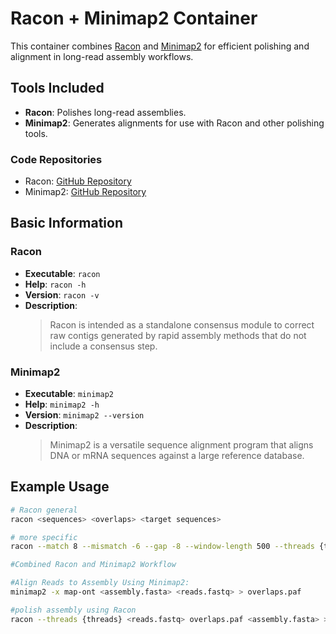 # Racon + Minimap2 Container

This container combines [Racon](https://github.com/lbcb-sci/racon) and [Minimap2](https://github.com/lh3/minimap2) for efficient polishing and alignment in long-read assembly workflows.

## Tools Included
- **Racon**: Polishes long-read assemblies.
- **Minimap2**: Generates alignments for use with Racon and other polishing tools.

### Code Repositories
- Racon: [GitHub Repository](https://github.com/lbcb-sci/racon)
- Minimap2: [GitHub Repository](https://github.com/lh3/minimap2)

## Basic Information

### Racon
- **Executable**: `racon`
- **Help**: `racon -h`
- **Version**: `racon -v`
- **Description**: 
  > Racon is intended as a standalone consensus module to correct raw contigs generated by rapid assembly methods that do not include a consensus step.

### Minimap2
- **Executable**: `minimap2`
- **Help**: `minimap2 -h`
- **Version**: `minimap2 --version`
- **Description**: 
  > Minimap2 is a versatile sequence alignment program that aligns DNA or mRNA sequences against a large reference database.

## Example Usage

```bash
# Racon general
racon <sequences> <overlaps> <target sequences>

# more specific
racon --match 8 --mismatch -6 --gap -8 --window-length 500 --threads {threads} {input.reads} {input.alignment} {input.assembly}

#Combined Racon and Minimap2 Workflow

#Align Reads to Assembly Using Minimap2:
minimap2 -x map-ont <assembly.fasta> <reads.fastq> > overlaps.paf

#polish assembly using Racon
racon --threads {threads} <reads.fastq> overlaps.paf <assembly.fasta> > polished_assembly.fasta
```

